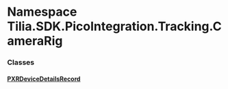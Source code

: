 # Namespace Tilia.SDK.PicoIntegration.Tracking.CameraRig

### Classes

#### [PXRDeviceDetailsRecord]

[PXRDeviceDetailsRecord]: PXRDeviceDetailsRecord.md
